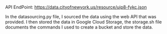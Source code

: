 API EndPoint: https://data.cityofnewyork.us/resource/uip8-fykc.json

In the datasourcing.py file, I sourced the data using the web API that was provided. I then stored the data in Google Cloud Storage, the storage.sh file documents the commands I used to create a bucket and store the data. 
